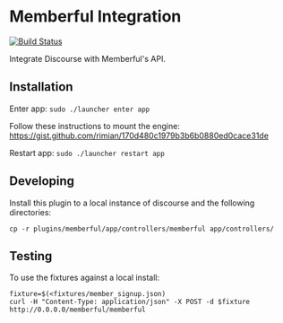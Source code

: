 # Memberful Integration

[![Build Status](https://travis-ci.org/choiceaustralia/memberful-integration.svg?branch=master)](https://travis-ci.org/choiceaustralia/memberful-integration)

Integrate Discourse with Memberful's API.

## Installation

Enter app: `sudo ./launcher enter app`

Follow these instructions to mount the engine: https://gist.github.com/rimian/170d480c1979b3b6b0880ed0cace31de

Restart app: `sudo ./launcher restart app`

## Developing

Install this plugin to a local instance of discourse and the following directories:

```
cp -r plugins/memberful/app/controllers/memberful app/controllers/
```

## Testing

To use the fixtures against a local install:

```
fixture=$(<fixtures/member_signup.json)
curl -H "Content-Type: application/json" -X POST -d $fixture http://0.0.0.0/memberful/memberful
```
